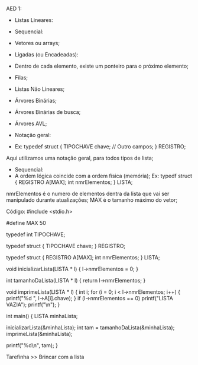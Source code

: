 AED 1:
- Listas Lineares:
- Sequencial:
- Vetores ou arrays;
- Ligadas (ou Encadeadas):
- Dentro de cada elemento, existe um ponteiro para o próximo elemento;
- Filas;
- Listas Não Lineares;
- Árvores Binárias;
- Árvores Binárias de busca;
- Árvores AVL;


- Notação geral:
- Ex:
typedef struct {
TIPOCHAVE chave;
// Outro campos;
} REGISTRO;

Aqui utilizamos uma notação geral, para todos tipos de lista;
- Sequencial:
- A ordem lógica coincide com a ordem física (memória);
Ex:
typedf struct {
REGISTRO A[MAX];
int nmrElementos;
} LISTA;

nmrElementos é o numero de elementos dentra da lista que vai ser manipulado durante atualizações;
MAX é o tamanho máximo do vetor;

Código:
#include <stdio.h>

#define MAX 50

typedef int TIPOCHAVE;

typedef struct 
{
TIPOCHAVE chave;
} REGISTRO;

typedef struct 
{
REGISTRO A[MAX];
int nmrElementos;
} LISTA;

void inicializarLista(LISTA * l)
{
l->nmrElementos = 0;
}

int tamanhoDaLista(LISTA * l)
{
return l->nmrElementos;
}

void imprimeLista(LISTA * l)
{
int i;
for (i = 0; i < l->nmrElementos; i++)
{
    printf("%d ", l->A[i].chave);
}
if (l->nmrElementos == 0) printf("LISTA VAZIA");
printf("\n");
}

int main()
{
LISTA minhaLista;

inicializarLista(&minhaLista);
int tam = tamanhoDaLista(&minhaLista);
imprimeLista(&minhaLista);

printf("%d\n", tam);
}

Tarefinha >> Brincar com a lista
